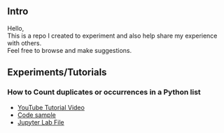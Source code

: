 ## Intro

Hello,  
This is a repo I created to experiment and also help share my experience with others.  
Feel free to browse and make suggestions.


## Experiments/Tutorials

### How to Count duplicates or occurrences in a Python list 

* [YouTube Tutorial Video](https://youtu.be/eT1C8KUVqoQ)
* [Code sample](samples/element-occurrence-count/list_element_occurance_counter.py)
* [Jupyter Lab File](samples/element-occurrence-count/list_element_occurance_counter.ipynb)